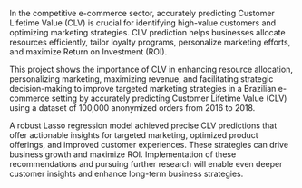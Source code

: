 In the competitive e-commerce sector, accurately predicting Customer Lifetime Value (CLV) is crucial for identifying high-value customers and optimizing marketing strategies. CLV prediction helps businesses allocate resources efficiently, tailor loyalty programs, personalize marketing efforts, and maximize Return on Investment (ROI). 

This project shows the importance of CLV in enhancing resource allocation, personalizing marketing, maximizing revenue, and facilitating strategic decision-making to improve targeted marketing strategies in a Brazilian e-commerce setting by accurately predicting Customer Lifetime Value (CLV) using a dataset of 100,000 anonymized orders from 2016 to 2018.

A robust Lasso regression model achieved precise CLV predictions that offer actionable insights for targeted marketing, optimized product offerings, and improved customer experiences. These strategies can drive business growth and maximize ROI. Implementation of these recommendations and pursuing further research will enable even deeper customer insights and enhance long-term business strategies.
